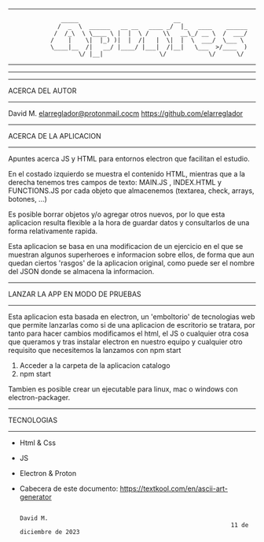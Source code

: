 *****************************************************************************************
                   _____                           __                    
                  /  _  \  ______   __ __   ____ _/  |_   ____    ______ 
                 /  /_\  \ \____ \ |  |  \ /    \\   __\_/ __ \  /  ___/ 
                /    |    \|  |_) )|  |  /|   |  \|  |  \  ___/  \___ \  
                \____|__  /|   __/ |____/ |___|  /|__|   \___  >/____  ) 
                        \/ |__|                \/            \/      \/  
*****************************************************************************************
*****************************************************************************************


************************************
ACERCA DEL AUTOR
************************************

David M.
elarreglador@protonmail.cocm
https://github.com/elarreglador


************************************
ACERCA DE LA APLICACION
************************************

Apuntes acerca JS y HTML para entornos electron que facilitan el estudio.

En el costado izquierdo se muestra el contenido HTML, mientras que a la derecha tenemos
tres campos de texto: MAIN.JS , INDEX.HTML y FUNCTIONS.JS por cada objeto que 
almacenemos (textarea, check, arrays, botones, ...) 

Es posible borrar objetos y/o agregar otros nuevos, por lo que esta aplicacion
resulta flexible a la hora de guardar datos y consultarlos de una forma relativamente
rapida.

Esta aplicacion se basa en una modificacion de un ejercicio en el que se muestran 
algunos superheroes e informacion sobre ellos, de forma que aun quedan ciertos
'rasgos' de la aplicacion original, como puede ser el nombre del JSON donde se 
almacena la informacion.


************************************
LANZAR LA APP EN MODO DE PRUEBAS
************************************

Esta aplicacion esta basada en electron, un 'emboltorio' de tecnologias web que 
permite lanzarlas como si de una aplicacion de escritorio se tratara, por tanto 
para hacer cambios modificamos el html, el JS o cualquier otra cosa que queramos
y tras instalar electron en nuestro equipo y cualquier otro requisito que 
necesitemos la lanzamos con npm start

1) Acceder a la carpeta de la aplicacion catalogo
2) npm start

Tambien es posible crear un ejecutable para linux, mac o windows con electron-packager.


************************************
TECNOLOGIAS
************************************
 - Html & Css
 - JS
 - Electron & Proton

 - Cabecera de este documento: https://textkool.com/en/ascii-art-generator


                                                                                  David M.
                                                                   11 de diciembre de 2023


